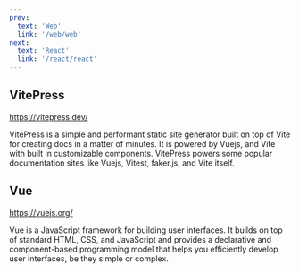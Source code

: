 ```yaml
---
prev:
  text: 'Web'
  link: '/web/web'
next:
  text: 'React'
  link: '/react/react'
---
```

## VitePress

https://vitepress.dev/

VitePress is a simple and performant static site generator built on top of Vite for creating docs in a matter of minutes. It is powered by Vuejs, and Vite with built in customizable components. VitePress powers some popular documentation sites like Vuejs, Vitest, faker.js, and Vite itself.

## Vue

https://vuejs.org/

Vue is a JavaScript framework for building user interfaces. It builds on top of standard HTML, CSS, and JavaScript and provides a declarative and component-based programming model that helps you efficiently develop user interfaces, be they simple or complex.
